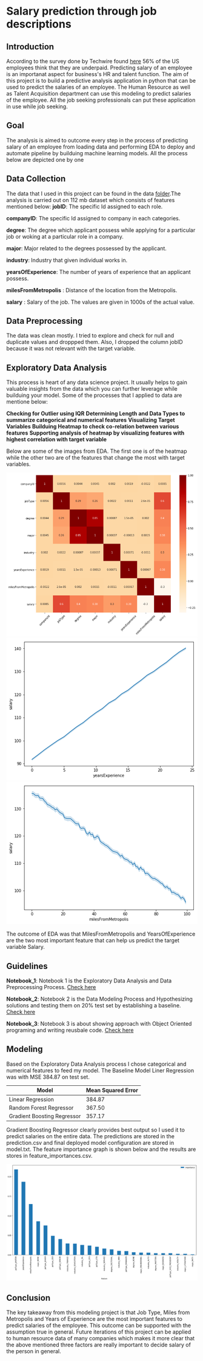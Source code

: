 # Salary prediction through job descriptions
## Introduction
According to the survey done by Techwire found [here](https://www.wraltechwire.com/2019/03/27/were-very-underpaid-say-56-of-tech-workers-in-survey/) 56% of the US employees think that they are underpaid. Predicting salary of an employee is an importanat aspect for business's HR and talent function. The aim of this project is to build a predictive analysis application in python that can be used to predict the salaries of an employee. The Human Resource as well as Talent Acquisition department can use this modeling to predict salaries of the employee. All the job seeking professionals can put these application in use while job seeking.

## Goal
The analysis is aimed to outcome every step in the process of predicting salary of an employee from loading data and performing EDA to deploy and automate pipeline by builduing machine learning models. All the process below are depicted one by one

## Data Collection
The data that I used in this project can be found in the data [folder](https://github.com/moni2096/Salary-prediction-through-job-descriptions/tree/master/data).The analysis is carried out on 112 mb dataset which consists of features mentioned below:
**jobID**: The specific Id assigned to each role.

**companyID**: The specific Id assigned to company in each categories.

**degree**: The degree which applicant possess while applying for a particular job or woking at a particular role in a company.

**major**: Major related to the degrees possessed by the applicant.

**industry**: Industry that given individual works in.

**yearsOfExperience**: The number of years of experience that an applicant possess.

**milesFromMetropolis** : Distance of the location from the Metropolis.

**salary** : Salary of the job. The values are given in 1000s of the actual value.

## Data Preprocessing
The data was clean mostly. I tried to explore and check for null and duplicate values and droppped them. Also, I dropped the column jobID because it was not relevant with the target variable.

## Exploratory Data Analysis
This process is heart of any data science project. It usually helps to gain valuable insights from the data which you can further leverage while builduing your model. Some of the processes that I applied to data are mentione below:

 **Checking for Outlier using IQR**
 **Determining Length and Data Types to summarize categorical and numerical features**
 **Visualizing Target Variables**
 **Builduing Heatmap to check co-relation between various features** 
 **Supporting analysis of heatmap by visualizing features with highest correlation with target variable**
 
Below are some of the images from EDA. The first one is of the heatmap while the other two are of the features that change the most with target variables.

![Heatmap](./images/heatmap.png)
![YearsOfExperience](./images/yoe.png)
![MilesFromMetropolis](./images/mfm.png)

The outcome of EDA was that MilesFromMetropolis and YearsOfExperience are the two most important feature that can help us predict the target variable Salary.
 
## Guidelines

**Notebook_1**: Notebook 1 is the Exploratory Data Analysis and Data Preprocessing Process. [Check here](https://github.com/moni2096/Salary-prediction-through-job-descriptions/blob/master/1_Define_EDA.ipynb)

**Notebook_2**: Notebook 2 is the Data Modeling Process and Hypothesizing solutions and testing them on 20% test set by establishing a baseline. [Check here](https://github.com/moni2096/Salary-prediction-through-job-descriptions/blob/master/2_Data_Modeling.ipynb)

**Notebook_3**: Notebook 3 is about showing approach with Object Oriented programing and writing reusbale code. [Check here](https://github.com/moni2096/Salary-prediction-through-job-descriptions/blob/master/3_Predictive_Modeling%26Pipeline.ipynb)

## Modeling

Based on the Exploratory Data Analysis process I chose categorical and numerical features to feed my model. The Baseline Model Liner Regression was with MSE 384.87 on test set.

| Model                     | Mean Squared Error|
|---------------------------|---------------
| Linear Regression         | 384.87       |
| Random Forest Regressor   | 367.50       |
| Gradient Boosting Regressor | 357.17     |

Gradient Boosting Regressor clearly provides best output so I used it to predict salaries on the entire data. The predictions are stored in the prediction.csv and final deployed model configuration are stored in model.txt. The feature importance graph is shown below and the results are stores in feature_importances.csv.

![Feature Importance](./images/result.png)

## Conclusion
The key takeaway from this modeling project is that Job Type, Miles from Metropolis and Years of Experience are the most important features to predict salaries of the employee. This outcome can be supported with the assumption true in general. Future iterations of this project can be applied to human resource data of many companies which makes it more clear that the above mentioned three factors are really important to decide salary of the person in general.
